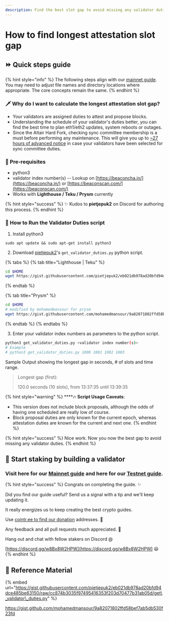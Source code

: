 ```yaml
---
description: Find the best slot gap to avoid missing any validator duties.
---
```


# How to find longest attestation slot gap

## ⏩ Quick steps guide

{% hint style="info" %}
The following steps align with our [mainnet guide](./). You may need to adjust file names and directory locations where appropriate. The core concepts remain the same.
{% endhint %}

### 🗡 Why do I want to calculate the longest attestation slot gap?

* Your validators are assigned duties to attest and propose blocks.
* Understanding the schedule of your validator's duties better, you can find the best time to plan eth1/eth2 updates, system reboots or outages.
* Since the Altair Hard Fork, checking sync committee membership is a must before performing any maintenance. This will give you up to [~27 hours of advanced notice](https://github.com/ethereum/consensus-specs/pull/2453) in case your validators have been selected for sync committee duties.

### 🤖 Pre-requisites

* python3
* validator index number\(s\) -- Lookup on [https://beaconcha.in/](https://beaconcha.in/) or [https://beaconscan.com/](https://beaconscan.com/)
* Works with **Lighthouse / Teku / Prysm** currently

{% hint style="success" %}
✨ Kudos to **pietjepuk2** on Discord for authoring this process.
{% endhint %}

### 🚧 How to Run the Validator Duties script

1. Install python3

```text
sudo apt update && sudo apt-get install python3
```

2. Download [pietjepuk2](https://gist.github.com/pietjepuk2)'s `get_validator_duties.py` python script.

{% tabs %}
{% tab title="Lighthouse \| Teku" %}
```bash
cd $HOME
wget https://gist.githubusercontent.com/pietjepuk2/eb021db978ad20bfd94dce485be63150/raw/cc874b3035f97495416353f203d70477b31ab05d/get_validator_duties.py
```
{% endtab %}

{% tab title="Prysm" %}
```bash
cd $HOME
# modified by mohamedmansour for prysm
wget https://gist.githubusercontent.com/mohamedmansour/9a82071802ffd58bef7ab5db530f23fd/raw/d48a3f0948cf2ae8cf571b42d50f80d66841118f/get_validator_duties.py
```
{% endtab %}
{% endtabs %}

3. Enter your validator index numbers as parameters to the python script.

```bash
python3 get_validator_duties.py <validator index number(s)>
# Example
# python3 get_validator_duties.py 1000 1001 1002 1003
```

Sample Output showing the longest gap in seconds, \# of slots and time range.

> Longest gap \(first\):
>
> 120.0 seconds \(10 slots\), from 13:37:35 until 13:39:35

{% hint style="warning" %}
\*\*\*\*🔥 **Script Usage Caveats**: 

* This version does not include block proposals, although the odds of having one scheduled are really low of course. 
* Block proposal duties are only known for the current epoch, whereas attestation duties are known for the current and next one.
{% endhint %}

{% hint style="success" %}
Nice work. Now you now the best gap to avoid missing any validator duties.
{% endhint %}

##  🤖 Start staking by building a validator <a id="start-staking-by-building-a-validator"></a>

### Visit here for our [Mainnet guide](https://www.coincashew.com/coins/overview-eth/guide-or-how-to-setup-a-validator-on-eth2-mainnet) and here for our [Testnet guide](https://www.coincashew.com/coins/overview-eth/guide-or-how-to-setup-a-validator-on-eth2-testnet). <a id="visit-here-for-our-mainnet-guide-and-here-for-our-testnet-guide"></a>

{% hint style="success" %}
Congrats on completing the guide. ✨

Did you find our guide useful? Send us a signal with a tip and we'll keep updating it.

It really energizes us to keep creating the best crypto guides.

Use [cointr.ee to find our donation](https://cointr.ee/coincashew) addresses. 🙏

Any feedback and all pull requests much appreciated. 🌛

Hang out and chat with fellow stakers on Discord @

​[https://discord.gg/w8Bx8W2HPW](https://discord.gg/w8Bx8W2HPW) 😃
{% endhint %}

## 🧩 Reference Material

{% embed url="https://gist.githubusercontent.com/pietjepuk2/eb021db978ad20bfd94dce485be63150/raw/cc874b3035f97495416353f203d70477b31ab05d/get\_validator\_duties.py" %}

[https://gist.github.com/mohamedmansour/9a82071802ffd58bef7ab5db530f23fd](https://gist.github.com/mohamedmansour/9a82071802ffd58bef7ab5db530f23fd
)


